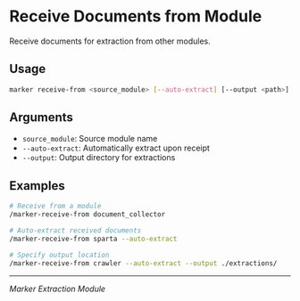 # Receive Documents from Module

Receive documents for extraction from other modules.

## Usage

```bash
marker receive-from <source_module> [--auto-extract] [--output <path>]
```

## Arguments

- `source_module`: Source module name
- `--auto-extract`: Automatically extract upon receipt
- `--output`: Output directory for extractions

## Examples

```bash
# Receive from a module
/marker-receive-from document_collector

# Auto-extract received documents
/marker-receive-from sparta --auto-extract

# Specify output location
/marker-receive-from crawler --auto-extract --output ./extractions/
```

---
*Marker Extraction Module*

